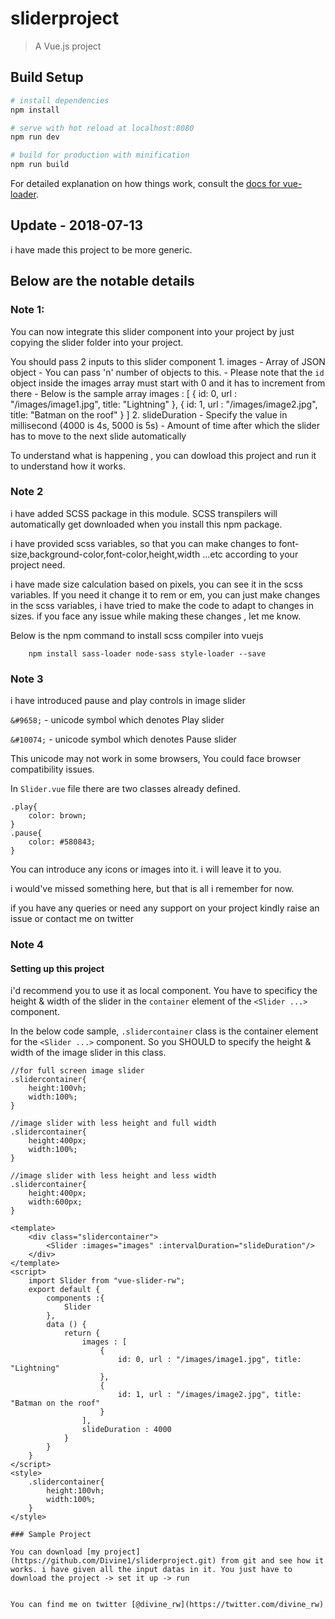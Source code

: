# sliderproject

> A Vue.js project

## Build Setup

``` bash
# install dependencies
npm install

# serve with hot reload at localhost:8080
npm run dev

# build for production with minification
npm run build
```

For detailed explanation on how things work, consult the [docs for vue-loader](http://vuejs.github.io/vue-loader).



## Update - 2018-07-13


i have made this project to be more generic.

## Below are the notable details

### Note 1:
You can now integrate this slider component into your project by just copying the slider folder into your project.

You should pass 2 inputs to this slider component
    1. images
        - Array of JSON object
        - You can pass 'n' number of objects to this.
        - Please note that the `id` object inside the images array must start with 0 and it has to      increment from there
        - Below is the sample array
            images : [
                {
                    id: 0,
                    url : "/images/image1.jpg",
                    title: "Lightning"
                },
                {
                    id: 1,
                    url : "/images/image2.jpg",
                    title: "Batman on the roof"
                }
            ]
    2. slideDuration
        - Specify the value in millisecond (4000 is 4s, 5000 is 5s)
        - Amount of time after which the slider has to move to the next slide automatically


To understand what is happening , you can dowload this project and run it to understand how it works.

### Note 2
i have added SCSS package in this module. SCSS transpilers will automatically get downloaded when you install this npm package.

i have provided scss variables, so that you can make changes to font-size,background-color,font-color,height,width ...etc according to your project need.

i have made size calculation based on pixels, you can see it in the scss variables. 
If you need it change it to rem or em, you can just make changes in the scss variables, i have tried to make the code to adapt to changes in sizes. if you face any issue while making these changes , let me know.

Below is the npm command to install scss compiler into vuejs
```
    npm install sass-loader node-sass style-loader --save
```

### Note 3
i have introduced pause and play controls in image slider

`&#9658;` - unicode symbol which denotes Play slider

`&#10074;` -  unicode symbol which denotes Pause slider

This unicode may not work in some browsers, You could face browser compatibility issues.

In `Slider.vue` file there are two classes already defined.
```
.play{
    color: brown;
}
.pause{
    color: #580843;
}
```
You can introduce any icons or images into it. i will leave it to you.

i would've missed something here, but that is all i remember for now. 

if you have any queries or need any support on your project kindly raise an issue or contact me on twitter


### Note 4
#### Setting up this project

i'd recommend you to use it as local component.
You have to specificy the height & width of the slider in the `container` element of the `<Slider ...>` component.

In the below code sample, `.slidercontainer` class is the container element for the `<Slider ...>` component. So you SHOULD to specify the height & width of the image slider in this class.

```
//for full screen image slider
.slidercontainer{
    height:100vh;
    width:100%;
}

//image slider with less height and full width
.slidercontainer{
    height:400px;
    width:100%;
}

//image slider with less height and less width
.slidercontainer{
    height:400px;
    width:600px;
}
```
    <template>
        <div class="slidercontainer">
            <Slider :images="images" :intervalDuration="slideDuration"/>
        </div>
    </template>
    <script>
        import Slider from "vue-slider-rw";
        export default {
            components :{
                Slider
            },
            data () {
                return {
                    images : [
                        {
                            id: 0, url : "/images/image1.jpg", title: "Lightning"
                        },
                        {
                            id: 1, url : "/images/image2.jpg", title: "Batman on the roof"
                        }
                    ],
                    slideDuration : 4000
                }
            }
        }
    </script>
    <style>
        .slidercontainer{
            height:100vh;
            width:100%;
        }
    </style>
```
### Sample Project

You can download [my project](https://github.com/Divine1/sliderproject.git) from git and see how it works. i have given all the input datas in it. You just have to download the project -> set it up -> run


You can find me on twitter [@divine_rw](https://twitter.com/divine_rw)